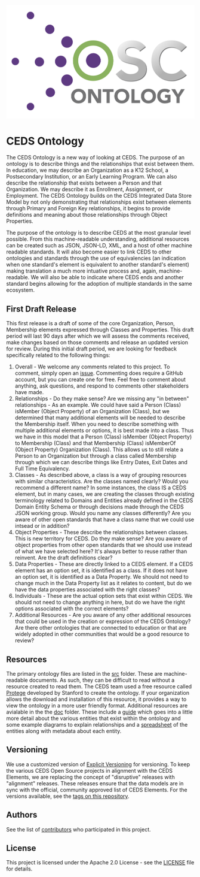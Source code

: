 ![CEDS Ontology Logo](/res/CEDS-Ontology-Logo.png "CEDS Ontology")

# CEDS Ontology
The CEDS Ontology is a new way of looking at CEDS. The purpose of an ontology is to describe things and the relationships that exist between them. In education, we may describe an Organization as a K12 School, a Postsecondary Institution, or an Early Learning Program. We can also describe the relationship that exists between a Person and that Organization. We may describe it as Enrollment, Assignment, or Employment. The CEDS Ontology builds on the CEDS Integrated Data Store Model by not only demonstrating that relationships exist between elements through Primary and Foreign Key relationships, it begins to provide definitions and meaning about those relationships through Object Properties.

The purpose of the ontology is to describe CEDS at the most granular level possible. From this machine-readable understanding, additional resources can be created such as JSON, JSON-LD, XML, and a host of other machine readable standards. It will also become easier to link CEDS to other ontologies and standards through the use of equivalencies (an indication when one standard's element is equivalent to another standard's element) making translation a much more intuative process and, again, machine-readable. We will also be able to indicate where CEDS ends and another standard begins allowing for the adoption of multiple standards in the same ecosystem.

## First Draft Release

This first release is a draft of some of the core Organization, Person, Membership elements expressed through Classes and Properties. This draft period will last 90 days after which we will assess the comments received, make changes based on those comments and release an updated version for review. During this initial draft period, we are looking for feedback specifically related to the following things:
1. Overall - We welcome any comments related to this project. To comment, simply open an [issue](https://github.com/CEDStandards/CEDS-Ontology/issues). Commenting does require a GitHub account, but you can create one for free. Feel free to comment about anything, ask questions, and respond to comments other stakeholders have made.
2. Relationships - Do they make sense? Are we missing any "in between" relationships - As an example. We could have said a Person (Class) isMember (Object Property) of an Organization (Class), but we determined that many additional elements will be needed to describe the Membership itself. When you need to describe something with multiple additional elements or options, it is best made into a class. Thus we have in this model that a Person (Class) isMember (Object Property) to Membership (Class) and that Membership (Class) isMemberOf (Object Property) Organization (Class). This allows us to still relate a Person to an Organization but through a class called Membership through which we can describe things like Entry Dates, Exit Dates and Full Time Equivalency. 
3. Classes - As described above, a class is a way of grouping resources with similar characteristics. Are the classes named clearly? Would you recommend a different name? In some instances, the class IS a CEDS element, but in many cases, we are creating the classes through existing terminology related to Domains and Entities already defined in the CEDS Domain Entity Schema or through decisions made through the CEDS JSON working group. Would you name any classes differently? Are you aware of other open standards that have a class name that we could use intsead or in addition?
4. Object Properties - These describe the relationships between classes. This is new territory for CEDS. Do they make sense? Are you aware of object properties from other open standards that we should use instead of what we have selected here? It's always better to reuse rather than reinvent. Are the draft definitions clear?
5. Data Properties - These are directly linked to a CEDS element. If a CEDS element has an option set, it is identified as a class. If it does not have an option set, it is identified as a Data Property. We should not need to change much in the Data Property list as it relates to content, but do we have the data properties associated with the right classes?
6. Individuals - These are the actual option sets that exist within CEDS. We should not need to change anything in here, but do we have the right options associated with the correct elements?
7. Additional Resources - Are you aware of any other additional resources that could be used in the creation or expression of the CEDS Ontology? Are there other ontologies that are connected to education or that are widely adopted in other communities that would be a good resource to review?

## Resources

The primary ontology files are listed in the [src](https://github.com/CEDStandards/CEDS-Ontology/tree/main/src) folder. These are machine-readable documents. As such, they can be difficult to read without a resource created to read them. The CEDS team used a free resource called [Protege](https://protege.stanford.edu/) developed by Stanford to create the ontology. If your organization allows the download and installation of this resource, it provides a way to view the ontology in a more user friendly format. Additional resources are avialable in the the [doc](https://github.com/CEDStandards/CEDS-Ontology/tree/main/doc) folder. These include a [guide](https://github.com/CEDStandards/CEDS-Ontology/blob/main/doc/CEDS%20Ontology%20Guide%20Version%2011%20Draft%20August%202023.pdf) which goes into a little more detail about the various entities that exist within the ontology and some example diagrams to explain relationships and a [spreadsheet](https://github.com/CEDStandards/CEDS-Ontology/raw/main/doc/CEDSOntologyCoreDraftV11.0.0.0.xlsx) of the entities along with metadata about each entity.

## Versioning

We use a customized version of [Explicit Versioning](https://github.com/exadra37-versioning/explicit-versioning) for versioning.  To keep the various CEDS Open Source projects in alignment with the CEDS Elements, we are replacing the concept of "disruptive" releases with "alignment" releases.  These releases ensure that the data models are in sync with the official, community approved list of CEDS Elements.  For the versions available, see the [tags on this repository](https://github.com/CEDStandards/CEDS-Ontology/tags). 

## Authors

See the list of [contributors](/Contributors.md) who participated in this project.

## License

This project is licensed under the Apache 2.0 License - see the [LICENSE](LICENSE) file for details.
